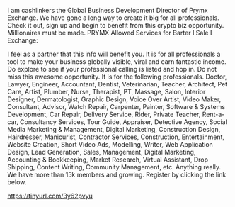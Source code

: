I am cashlinkers the Global Business Development Director of Prymx Exchange. We have gone a long way to create it big for all professionals. Check it out, sign up and begin to benefit from this crypto biz opportunity. Millionaires must be made.
PRYMX Allowed Services for Barter I Sale I Exchange: 

I feel as a partner that this info will benefit you. It is for all professionals a tool to make your business globally visible, viral and earn fantastic income. Do explore to see if your professional calling is listed and hop in. Do not miss this awesome opportunity. It is for the following professionals. 
Doctor, Lawyer, Engineer, Accountant, Dentist, Veterinarian, Teacher, Architect, Pet Care, Artist, Plumber, Nurse, Therapist, PT, Massage, Salon, Interior Designer, Dermatologist, Graphic Design, Voice Over Artist, Video Maker, Consultant, Advisor, Watch Repair, Carpenter, Painter, Software & Systems Development, Car Repair, Delivery Service, Rider, Private Teacher, Rent-a-car, Consultancy Services, Tour Guide, Appraiser, Detective Agency, Social Media Marketing & Management, Digital Marketing, Construction Design, Hairdresser, Manicurist, Contractor Services, Construction, Entertainment, Website Creation, Short Video Ads, Modelling, Writer, Web Application Design, Lead Generation, Sales, Management, Digital Marketing, Accounting & Bookkeeping, Market Research, Virtual Assistant, Drop Shipping, Content Writing, Community Management, etc. Anything really. We have more than 15k members and growing. Register by clicking the link below. 

https://tinyurl.com/3y62pvyu
